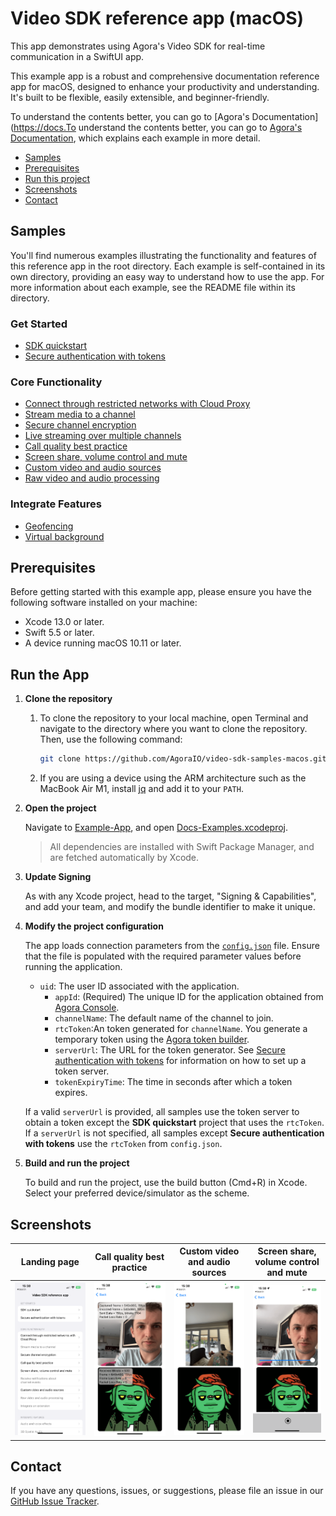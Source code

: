 # Video SDK reference app (macOS)

This app demonstrates using Agora's Video SDK for real-time communication in a SwiftUI app.

This example app is a robust and comprehensive documentation reference app for macOS, designed to enhance your productivity and understanding. It's built to be flexible, easily extensible, and beginner-friendly.

To understand the contents better, you can go to [Agora's Documentation](https://docs.To understand the contents better, you can go to [Agora's Documentation](https://docs.agora.io), which explains each example in more detail.

- [Samples](#samples-)
- [Prerequisites](#prerequisites)
- [Run this project](#run-this-project)
- [Screenshots](#screenshots)
- [Contact](#contact)

## Samples

You'll find numerous examples illustrating the functionality and features of this reference app in the root directory. Each example is self-contained in its own directory, providing an easy way to understand how to use the app. For more information about each example, see the README file within its directory.

### Get Started
- [SDK quickstart](./get-started-sdk/)
- [Secure authentication with tokens](./authentication-workflow/)

### Core Functionality

- [Connect through restricted networks with Cloud Proxy](./cloud-proxy/)
- [Stream media to a channel](./play-media/)
- [Secure channel encryption](./media-stream-encryption/)
- [Live streaming over multiple channels](./live-streaming-over-multiple-channels/)
- [Call quality best practice](./ensure-channel-quality/)
- [Screen share, volume control and mute](./product-workflow/)
- [Custom video and audio sources](./custom-video-and-audio/)
- [Raw video and audio processing](./stream-raw-audio-and-video/)
<!-- - [Integrate and extension]() -->

### Integrate Features

- [Geofencing](./geofencing/)
- [Virtual background](./virtual-background/)

## Prerequisites

Before getting started with this example app, please ensure you have the following software installed on your machine:

- Xcode 13.0 or later.
- Swift 5.5 or later.
- A device running macOS 10.11 or later.

## Run the App

1. **Clone the repository**

   1. To clone the repository to your local machine, open Terminal and navigate to the directory where you want to 
   clone the repository. Then, use the following command:

        ```sh
        git clone https://github.com/AgoraIO/video-sdk-samples-macos.git
        ```

   1. If you are using a device using the ARM architecture such as the MacBook Air M1, install [jq](https://jqlang.github.io/jq/download/) and add it to your `PATH`. 


2. **Open the project**

    Navigate to [Example-App](Example-App), and open [Docs-Examples.xcodeproj](Example-App/Docs-Examples.xcodeproj).
    
    > All dependencies are installed with Swift Package Manager,  and are fetched automatically by Xcode.

3. **Update Signing**

    As with any Xcode project, head to the target, "Signing & Capabilities", and add your team, and modify the bundle identifier to make it unique.

4.  **Modify the project configuration**

      The app loads connection parameters from the [`config.json`](./agora-manager/config.json) file. Ensure that the 
      file is populated with the required parameter values before running the application.
   
       - `uid`: The user ID associated with the application.
         - `appId`: (Required) The unique ID for the application obtained from [Agora Console](https://console.agora.io). 
         - `channelName`: The default name of the channel to join.
         - `rtcToken`:An token generated for `channelName`. You generate a temporary token using the [Agora token builder](https://agora-token-generator-demo.vercel.app/).
         - `serverUrl`: The URL for the token generator. See [Secure authentication with tokens](authentication-workflow) for information on how to set up a token server.
         - `tokenExpiryTime`: The time in seconds after which a token expires.
   
      If a valid `serverUrl` is provided, all samples use the token server to obtain a token except the **SDK quickstart** project that uses the `rtcToken`. If a `serverUrl` is not specified, all samples except **Secure authentication with tokens** use the `rtcToken` from `config.json`.

5. **Build and run the project**

   To build and run the project, use the build button (Cmd+R) in Xcode. Select your preferred device/simulator as the scheme.


## Screenshots

| Landing page | Call quality best practice | Custom video and audio sources | Screen share, volume control and mute |
|:-:|:-:|:-:|:-:|
| ![Landing page of the application](Example-App/Docs-Examples/Documentation.docc/Resources/media/landing-page.png) | ![Two streams and quality details in the top left of each stream](Example-App/Docs-Examples/Documentation.docc/Resources/media/ensure-channel-quality.png) | ![Custom camera using the ultra wide iPhone capture](Example-App/Docs-Examples/Documentation.docc/Resources/media/custom-video-and-audio.png) | ![Local and remote olume control + screen sharing option](Example-App/Docs-Examples/Documentation.docc/Resources/media/product-workflow.png) |

## Contact

If you have any questions, issues, or suggestions, please file an issue in our [GitHub Issue Tracker](https://github.com/AgoraIO/video-sdk-samples-macos/issues).

